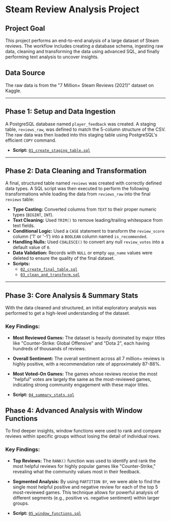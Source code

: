 # Steam Review Analysis Project

## Project Goal
This project performs an end-to-end analysis of a large dataset of Steam reviews. The workflow includes creating a database schema, ingesting raw data, cleaning and transforming the data using advanced SQL, and finally performing text analysis to uncover insights.

## Data Source
The raw data is from the "7 Million+ Steam Reviews (2021)" dataset on Kaggle.

---

## Phase 1: Setup and Data Ingestion
A PostgreSQL database named `player_feedback` was created. A staging table, `reviews_raw`, was defined to match the 5-column structure of the CSV. The raw data was then loaded into this staging table using PostgreSQL's efficient `COPY` command.
* **Script:** [`01_create_staging_table.sql`](./sql_scripts/01_create_staging_table.sql)

---

## Phase 2: Data Cleaning and Transformation
A final, structured table named `reviews` was created with correctly defined data types. A SQL script was then executed to perform the following transformations while loading the data from `reviews_raw` into the final `reviews` table:
* **Type Casting:** Converted columns from `TEXT` to their proper numeric types (`BIGINT`, `INT`).
* **Text Cleaning:** Used `TRIM()` to remove leading/trailing whitespace from text fields.
* **Conditional Logic:** Used a `CASE` statement to transform the `review_score` column ('1' or '-1') into a `BOOLEAN` column named `is_recommended`.
* **Handling Nulls:** Used `COALESCE()` to convert any null `review_votes` into a default value of `0`.
* **Data Validation:** Records with `NULL` or empty `app_name` values were deleted to ensure the quality of the final dataset.
* **Scripts:**
    * [`02_create_final_table.sql`](./sql_scripts/02_create_final_table.sql)
    * [`03_clean_and_transform.sql`](./sql_scripts/03_clean_and_transform.sql)

---

## Phase 3: Core Analysis & Summary Stats
With the data cleaned and structured, an initial exploratory analysis was performed to get a high-level understanding of the dataset.

### Key Findings:
* **Most Reviewed Games:** The dataset is heavily dominated by major titles like "Counter-Strike: Global Offensive" and "Dota 2", each having hundreds of thousands of reviews.
* **Overall Sentiment:** The overall sentiment across all 7 million+ reviews is highly positive, with a recommendation rate of approximately 87-88%.
* **Most Voted-On Games:** The games whose reviews receive the most "helpful" votes are largely the same as the most-reviewed games, indicating strong community engagement with these major titles.

* **Script:** [`04_summary_stats.sql`](./sql_scripts/04_summary_stats.sql)

## Phase 4: Advanced Analysis with Window Functions
To find deeper insights, window functions were used to rank and compare reviews within specific groups without losing the detail of individual rows.

### Key Findings:
* **Top Reviews:** The `RANK()` function was used to identify and rank the most helpful reviews for highly popular games like "Counter-Strike," revealing what the community values most in their feedback.
* **Segmented Analysis:** By using `PARTITION BY`, we were able to find the single most helpful positive and negative review for each of the top 5 most-reviewed games. This technique allows for powerful analysis of different segments (e.g., positive vs. negative sentiment) within larger groups.

* **Script:** [`05_window_functions.sql`](./sql_scripts/05_window_functions.sql)